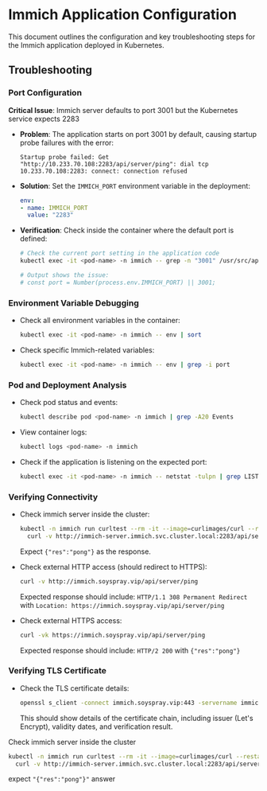 # Immich Application Configuration

This document outlines the configuration and key troubleshooting steps for the Immich application deployed in Kubernetes.

## Troubleshooting

### Port Configuration

**Critical Issue**: Immich server defaults to port 3001 but the Kubernetes service expects 2283

- **Problem**: The application starts on port 3001 by default, causing startup probe failures with the error:

  ```
  Startup probe failed: Get "http://10.233.70.108:2283/api/server/ping": dial tcp 10.233.70.108:2283: connect: connection refused
  ```

- **Solution**: Set the `IMMICH_PORT` environment variable in the deployment:

  ```yaml
  env:
  - name: IMMICH_PORT
    value: "2283"
  ```

- **Verification**: Check inside the container where the default port is defined:

  ```bash
  # Check the current port setting in the application code
  kubectl exec -it <pod-name> -n immich -- grep -n "3001" /usr/src/app/dist/workers/api.js

  # Output shows the issue:
  # const port = Number(process.env.IMMICH_PORT) || 3001;
  ```

### Environment Variable Debugging

- Check all environment variables in the container:

  ```bash
  kubectl exec -it <pod-name> -n immich -- env | sort
  ```

- Check specific Immich-related variables:

  ```bash
  kubectl exec -it <pod-name> -n immich -- env | grep -i port
  ```

### Pod and Deployment Analysis

- Check pod status and events:

  ```bash
  kubectl describe pod <pod-name> -n immich | grep -A20 Events
  ```

- View container logs:

  ```bash
  kubectl logs <pod-name> -n immich
  ```

- Check if the application is listening on the expected port:

  ```bash
  kubectl exec -it <pod-name> -n immich -- netstat -tulpn | grep LISTEN
  ```

### Verifying Connectivity

- Check immich server inside the cluster:

  ```bash
  kubectl -n immich run curltest --rm -it --image=curlimages/curl --restart=Never -- \
    curl -v http://immich-server.immich.svc.cluster.local:2283/api/server/ping
  ```

  Expect `{"res":"pong"}` as the response.

- Check external HTTP access (should redirect to HTTPS):

  ```bash
  curl -v http://immich.soyspray.vip/api/server/ping
  ```

  Expected response should include: `HTTP/1.1 308 Permanent Redirect` with `Location: https://immich.soyspray.vip/api/server/ping`

- Check external HTTPS access:

  ```bash
  curl -vk https://immich.soyspray.vip/api/server/ping
  ```

  Expected response should include: `HTTP/2 200` with `{"res":"pong"}`

### Verifying TLS Certificate

- Check the TLS certificate details:

  ```bash
  openssl s_client -connect immich.soyspray.vip:443 -servername immich.soyspray.vip </dev/null
  ```

  This should show details of the certificate chain, including issuer (Let's Encrypt), validity dates, and verification result.

Check immich server inside the cluster

```sh
kubectl -n immich run curltest --rm -it --image=curlimages/curl --restart=Never -- \
  curl -v http://immich-server.immich.svc.cluster.local:2283/api/server/ping
```

expect `"{"res":"pong"}"` answer

